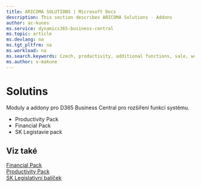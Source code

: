 ```yaml
---
title: ARICOMA SOLUTIONS | Microsoft Docs
description: This section describes ARICOMA Solutions - Addons
author: ac-kunes
ms.service: dynamics365-business-central
ms.topic: article
ms.devlang: na
ms.tgt_pltfrm: na
ms.workload: na
ms.search.keywords: Czech, productivity, additional functions, sale, warehouse, invoicing, barcode, claims, transportation, workflow
ms.author: v-makune
---
```


# Solutins

Moduly a addony pro D365 Business Central pro rozšíření funkcí systému.


- Productivity Pack 
- Financial Pack
- SK Legistavie pack
 

## Viz také
[Financial Pack](AC-FinancialPack/ac-finance-pack.md)  
[Productivity Pack](AC-ProductivityPack/ac-productivity-pack.md)  
[SK Legislativní balíček](AC-SK/ac-sk-legislative-pack.md)